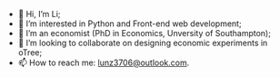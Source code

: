 - 👋 Hi, I’m Li;
- 👀 I’m interested in Python and Front-end web development;
- 🌱 I’m an economist (PhD in Economics, Unversity of Southampton);
- 💞️ I’m looking to collaborate on designing economic experiments in oTree;
- 📫 How to reach me: lunz3706@outlook.com.

<!---
lunzheng-li/lunzheng-li is a ✨ special ✨ repository because its `README.md` (this file) appears on your GitHub profile.
You can click the Preview link to take a look at your changes.
--->
